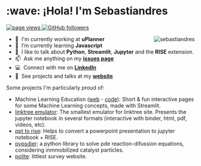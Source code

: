 <h1 align="left" id="sebastiandres-title">:wave: ¡Hola! I'm Sebastiandres</h1>

<p align="left">
  <a href="https://github.com/sebastiandres/sebastiandres">
    <img src="https://komarev.com/ghpvc/?username=sebastiandres" alt="page views" />
  </a>
  <a href="https://github.com/sebastiandres?tab=followers">
    <img alt="GitHub followers" src="https://img.shields.io/github/followers/sebastiandres?color=green&logo=github">
  </a>
</p>

<a href="#sebastiandres-title">
  <img src="https://github-readme-stats.vercel.app/api?username=sebastiandres&show_icons=true&count_private=true&include_all_commits=true" alt="sebastiandres" align="right" />
</a>

- :school: &nbsp;I'm currently working at **uPlanner**
- :seedling: &nbsp;I’m currently learning **Javascript**
- :speech_balloon: &nbsp;I like to talk about **Python**, **Streamlit**, **Jupyter** and the **RISE** extension.
- :mailbox: &nbsp;Ask me anything on my **[issues page](https://github.com/sebastiandres/sebastiandres/issues)**
- :computer: &nbsp;Connect with me on **[LinkedIn](https://www.linkedin.com/in/sebastiandres/)**
- :speak_no_evil: &nbsp;See projects and talks at my **[website](https://sebastiandres.github.io/blog/)**

Some projects I'm particularly proud of:
- Machine Learning Education ([web](https://github.com/sebastiandres/ml-edu) - [code](https://sebastiandres.github.io/ml-edu/)): Short & fun interactive pages for some Machine Learning concepts, made with Streamlit.
- [linktree emulator](https://github.com/sebastiandres/linktree): The smallest emulator for linktree site. Presents the jupyter notebook in several formats (interactive with binder, html, pdf, videos, etc).
- [ppt to rise](https://github.com/sebastiandres/pptx_to_RISE): Helps to convert a powerpoint presentation to jupyter notebook + RISE.
- [pypsdier](https://github.com/sebastiandres/pypsdier): a python library to solve pde reaction-difussion equations, considering inmmobilized catalyst particles. 
- [polite](https://github.com/sebastiandres/polite): littlest survey website.
